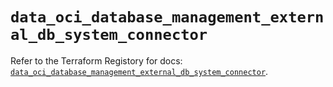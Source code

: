 # `data_oci_database_management_external_db_system_connector`

Refer to the Terraform Registory for docs: [`data_oci_database_management_external_db_system_connector`](https://registry.terraform.io/providers/oracle/oci/6.18.0/docs/data-sources/database_management_external_db_system_connector).
